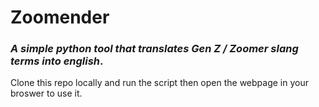 # Zoomender

### _A simple python tool that translates Gen Z / Zoomer slang terms into english_.

Clone this repo locally and run the script then open the webpage in your broswer to use it.

